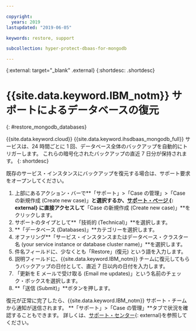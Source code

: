 ```yaml
---

copyright:
  years: 2019
lastupdated: "2019-06-05"

keywords: restore, support

subcollection: hyper-protect-dbaas-for-mongodb

---
```


{:external: target="_blank" .external}
{:shortdesc: .shortdesc}


# {{site.data.keyword.IBM_notm}} サポートによるデータベースの復元
{: #restore_mongodb_databases}

{{site.data.keyword.cloud}} {{site.data.keyword.ihsdbaas_mongodb_full}} サービスは、24 時間ごとに 1 回、データベース全体のバックアップを自動的にトリガーします。 これらの暗号化されたバックアップの直近 7 日分が保持されます。
{: shortdesc}

既存のサービス・インスタンスにバックアップを復元する場合は、サポート要求をオープンしてください。
1. 上部にあるアクション・バーで**「サポート」>「Case の管理」>「Case の新規作成 (Create new case)」**と選択するか、[サポート・ページ ](https://cloud.ibm.com/unifiedsupport/cases/manage){: external} に直接アクセスして**「Case の新規作成 (Create new case)」**をクリックします。
2. サポートのタイプとして**「技術的 (Technical)」**を選択します。
3. **「データベース (Databases)」**カテゴリーを選択します。
4. オファリング**「サービス・インスタンスまたはデータベース・クラスター名 (your service instance or database cluster name)」**を選択します。
5. 件名フィールドに、少なくとも「Restore」(復元) という語を入力します。
6. 説明フィールドに、{{site.data.keyword.IBM_notm}} チームに復元してもらうバックアップの日付として、直近 7 日以内の日付を入力します。  
7. 「更新を E メールで受け取る (Email me updates)」という名前のチェック・ボックスを選択します。
8. **「送信 (Submit)」**ボタンを押します。

復元が正常に完了したら、{{site.data.keyword.IBM_notm}} サポート・チームから通知が送信されます。 **「サポート」>「Case の管理」**タブで状況を確認することもできます。 詳しくは、[サポート・センター](https://cloud.ibm.com/unifiedsupport/supportcenter){: external}を参照してください。
